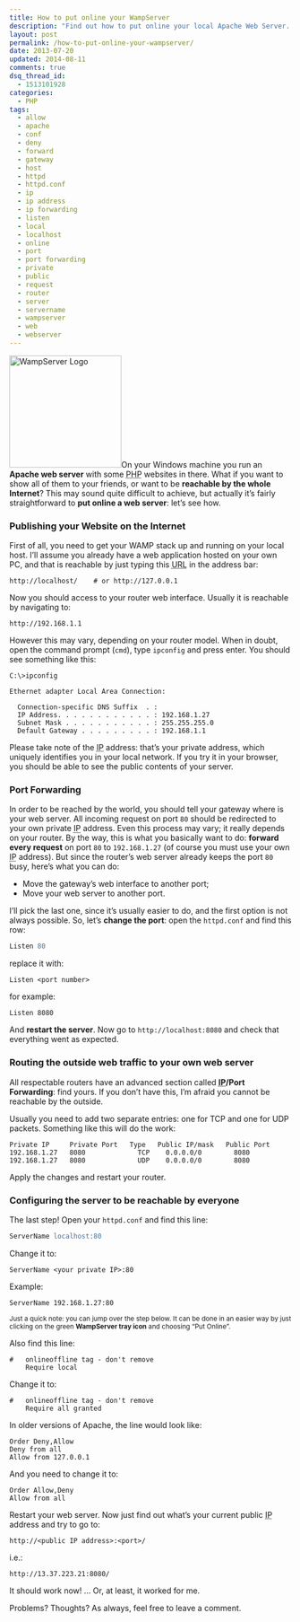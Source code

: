 ```yaml
---
title: How to put online your WampServer
description: "Find out how to put online your local Apache Web Server. This tutorial is focused for Windows users that use WampServer."
layout: post
permalink: /how-to-put-online-your-wampserver/
date: 2013-07-20
updated: 2014-08-11
comments: true
dsq_thread_id:
  - 1513101928
categories:
  - PHP
tags:
  - allow
  - apache
  - conf
  - deny
  - forward
  - gateway
  - host
  - httpd
  - httpd.conf
  - ip
  - ip address
  - ip forwarding
  - listen
  - local
  - localhost
  - online
  - port
  - port forwarding
  - private
  - public
  - request
  - router
  - server
  - servername
  - wampserver
  - web
  - webserver
---
```


<p>
  <img src="/images/wampserver-logo.png" alt="WampServer Logo" width="200" height="200" class="basic-alignment left" />On your Windows machine you run an <strong>Apache web server</strong> with some <abbr title="PHP: Hypertext Preprocessor (recursive acronym)">PHP</abbr> websites in there. What if you want to show all of them to your friends, or want to be <strong>reachable by the whole Internet</strong>? This may sound quite difficult to achieve, but actually it&#8217;s fairly straightforward to <strong>put online a web server</strong>: let&#8217;s see how.
</p>

<h3>
  Publishing your Website on the Internet
</h3>

<p>
  First of all, you need to get your WAMP stack up and running on your local host. I&#8217;ll assume you already have a web application hosted on your own PC, and that is reachable by just typing this <abbr title="Uniform Resource Locator">URL</abbr> in the address bar:
</p>

```
http://localhost/    # or http://127.0.0.1
```

<p>
  Now you should access to your router web interface. Usually it is reachable by navigating to:
</p>

```
http://192.168.1.1
```

<p>
  However this may vary, depending on your router model. When in doubt, open the command prompt (<code>cmd</code>), type <code>ipconfig</code> and press enter. You should see something like this:
</p>

```
C:\>ipconfig

Ethernet adapter Local Area Connection:

  Connection-specific DNS Suffix  . :
  IP Address. . . . . . . . . . . . : 192.168.1.27
  Subnet Mask . . . . . . . . . . . : 255.255.255.0
  Default Gateway . . . . . . . . . : 192.168.1.1
```

<p>
  Please take note of the <abbr title="Internet Protocol">IP</abbr> address: that&#8217;s your private address, which uniquely identifies you in your local network. If you try it in your browser, you should be able to see the public contents of your server.
</p>

<h3>
  Port Forwarding
</h3>

<p>
  In order to be reached by the world, you should tell your gateway where is your web server. All incoming request on port <code>80</code> should be redirected to your own private <abbr title="Internet Protocol">IP</abbr> address. Even this process may vary; it really depends on your router. By the way, this is what you basically want to do: <strong>forward every request</strong> on port <code>80</code> to <code>192.168.1.27</code> (of course you must use your own <abbr title="Internet Protocol">IP</abbr> address). But since the router&#8217;s web server already keeps the port <code>80</code> busy, here&#8217;s what you can do:
</p>

<ul>
  <li>
    Move the gateway&#8217;s web interface to another port;
  </li>
  <li>
    Move your web server to another port.
  </li>
</ul>

<p>
  I&#8217;ll pick the last one, since it&#8217;s usually easier to do, and the first option is not always possible. So, let&#8217;s <strong>change the port</strong>: open the <code>httpd.conf</code> and find this row:
</p>

``` apache
Listen 80
```

<p>
  replace it with:
</p>

```
Listen <port number>
```

<p>
  for example:
</p>

```
Listen 8080
```

<p>
  And <strong>restart the server</strong>. Now go to <code>http://localhost:8080</code> and check that everything went as expected.
</p>

<h3>
  Routing the outside web traffic to your own web server
</h3>

<p>
  All respectable routers have an advanced section called <strong><abbr title="Internet Protocol">IP</abbr>/Port Forwarding</strong>: find yours. If you don&#8217;t have this, I&#8217;m afraid you cannot be reachable by the outside.
</p>

<p>
  Usually you need to add two separate entries: one for TCP and one for UDP packets. Something like this will do the work:
</p>

``` text
Private IP     Private Port   Type   Public IP/mask   Public Port
192.168.1.27   8080 	        TCP    0.0.0.0/0        8080
192.168.1.27   8080 	        UDP    0.0.0.0/0        8080
```

<p>
  Apply the changes and restart your router.
</p>

<h3>
  Configuring the server to be reachable by everyone
</h3>

<p>
  The last step! Open your <code>httpd.conf</code> and find this line:
</p>

``` apache
ServerName localhost:80
```

<p>
  Change it to:
</p>

```
ServerName <your private IP>:80
```

<p>
  Example:
</p>

```
ServerName 192.168.1.27:80
```

<p>
  <small>Just a quick note: you can jump over the step below. It can be done in an easier way by just clicking on the green <strong>WampServer tray icon</strong> and choosing &#8220;Put Online&#8221;.</small>
</p>


<p>
  Also find this line:
</p>

```
#   onlineoffline tag - don't remove
    Require local
```

<p>
  Change it to:
</p>

```
#   onlineoffline tag - don't remove
    Require all granted
```

<p>
  In older versions of Apache, the line would look like:
</p>

```
Order Deny,Allow
Deny from all
Allow from 127.0.0.1
```

<p>
  And you need to change it to:
</p>

```
Order Allow,Deny
Allow from all
```

<p>
  Restart your web server. Now just find out what&#8217;s your current public <abbr title="Internet Protocol">IP</abbr> address and try to go to:
</p>

``` text
http://<public IP address>:<port>/
```

<p>
  i.e.:
</p>

```
http://13.37.223.21:8080/
```

<p>
  It should work now! &#8230; Or, at least, it worked for me.
</p>

<p>
  Problems? Thoughts? As always, feel free to leave a comment.
</p>
